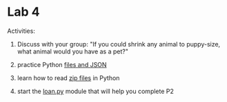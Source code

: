 # Lab 4

Activities:

1. Discuss with your group: "If you could shrink any animal to puppy-size, what animal would you have as a pet?"

2. practice Python [files and JSON](./files-json)

3. learn how to read [zip files](./files-zip) in Python

4. start the [loan.py](./loans) module that will help you complete P2
